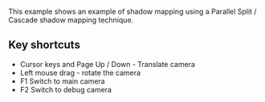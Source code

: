 This example shows an example of shadow mapping using a Parallel Split / Cascade shadow mapping technique.

Key shortcuts
-------------

* Cursor keys and Page Up / Down - Translate camera
* Left mouse drag - rotate the camera
* F1 Switch to main camera
* F2 Switch to debug camera


